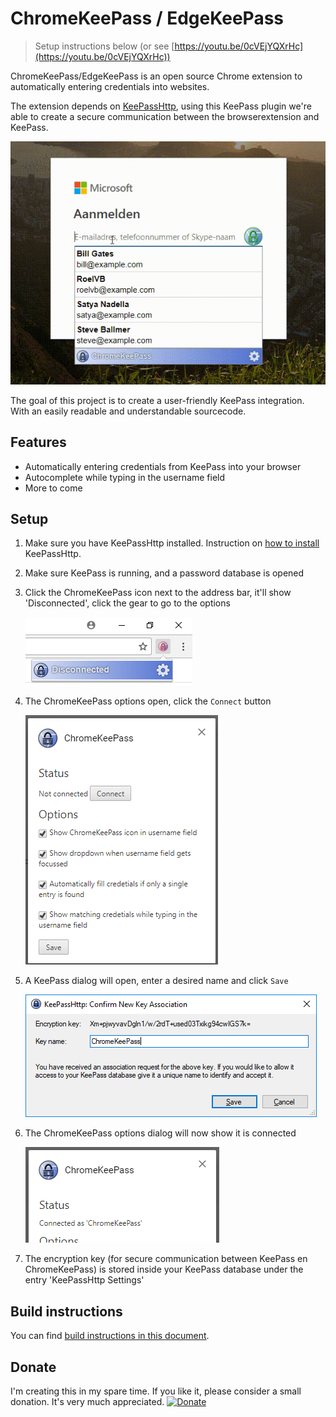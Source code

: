 # ChromeKeePass / EdgeKeePass

> Setup instructions below (or see [https://youtu.be/0cVEjYQXrHc](https://youtu.be/0cVEjYQXrHc))

ChromeKeePass/EdgeKeePass is an open source Chrome extension to automatically entering credentials into websites.

The extension depends on [KeePassHttp](https://github.com/pfn/keepasshttp), using this KeePass plugin we're able to create a secure communication between the browserextension and KeePass.

![Demo](Documents/Images/DemoMicrosoft.gif)

The goal of this project is to create a user-friendly KeePass integration. With an easily readable and understandable sourcecode.

## Features

- Automatically entering credentials from KeePass into your browser
- Autocomplete while typing in the username field
- More to come

## Setup

1. Make sure you have KeePassHttp installed. Instruction on [how to install](Documents/Manuals/KeePassHttp%20installation.md) KeePassHttp.

2. Make sure KeePass is running, and a password database is opened

3. Click the ChromeKeePass icon next to the address bar, it'll show 'Disconnected', click the gear to go to the options

   ![ChromeKeePass Popup](Documents/Images/CKPPopup.png)

4. The ChromeKeePass options open, click the `Connect` button

   ![ChromeKeePass options](Documents/Images/CKPOptions.png)

5. A KeePass dialog will open, enter a desired name and click `Save`

   ![KeePassHttp Associate](Documents/Images/CKPAssociation.png)

6. The ChromeKeePass options dialog will now show it is connected

   ![ChromeKeePass Connected](Documents/Images/CKPOptionsConnected.png)

7. The encryption key (for secure communication between KeePass en ChromeKeePass) is stored inside your KeePass database under the entry 'KeePassHttp Settings'

## Build instructions

You can find [build instructions in this document](Documents/Manuals/Buildinstructions.md).

## Donate

I'm creating this in my spare time. If you like it, please consider a small donation.
It's very much appreciated.
[![Donate](https://www.paypalobjects.com/en_US/NL/i/btn/btn_donateCC_LG.gif)](https://www.paypal.com/cgi-bin/webscr?cmd=_s-xclick&hosted_button_id=C9H7NGKDULKDN)
